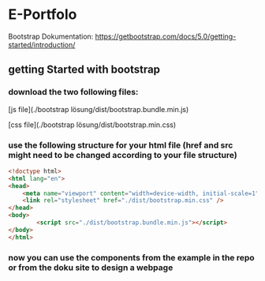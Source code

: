 # E-Portfolo

Bootstrap Dokumentation: https://getbootstrap.com/docs/5.0/getting-started/introduction/

## getting Started with bootstrap

### download the two following files:

[js file](./bootstrap lösung/dist/bootstrap.bundle.min.js)

[css file](./bootstrap lösung/dist/bootstrap.min.css)

### use the following structure for your html file (href and src might need to be changed according to your file structure)

```html
<!doctype html>
<html lang="en">
<head>
    <meta name="viewport" content="width=device-width, initial-scale=1">
    <link rel="stylesheet" href="./dist/bootstrap.min.css" />
</head>
<body>
        <script src="./dist/bootstrap.bundle.min.js"></script>
</body>
</html>
```

### now you can use the components from the example in the repo or from the doku site to design a webpage
